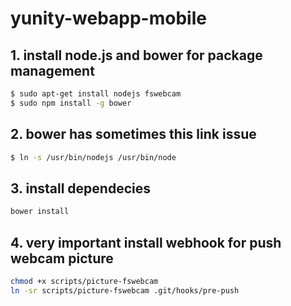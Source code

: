 # yunity-webapp-mobile

## 1. install node.js and bower for package management

```sh
$ sudo apt-get install nodejs fswebcam
$ sudo npm install -g bower
```

## 2. bower has sometimes this link issue

```sh
$ ln -s /usr/bin/nodejs /usr/bin/node
```

## 3. install dependecies

```sh
bower install
```

## 4. very important install webhook for push webcam picture

```sh
chmod +x scripts/picture-fswebcam
ln -sr scripts/picture-fswebcam .git/hooks/pre-push
```
